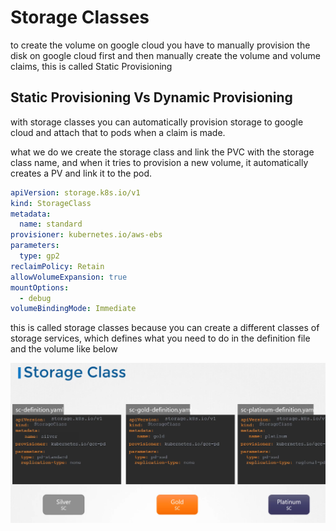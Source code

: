 # Storage Classes

to create the volume on google cloud you have to manually provision the disk on google cloud first and then manually create the volume and volume claims, this is called Static Provisioning

## Static Provisioning Vs Dynamic Provisioning

with storage classes you can automatically provision storage to google cloud and attach that to pods when a claim is made.

what we do we create the storage class and link the PVC with the storage class name, and when it tries to provision a new volume, it automatically creates a PV and link it to the pod.

```YAML
apiVersion: storage.k8s.io/v1
kind: StorageClass
metadata:
  name: standard
provisioner: kubernetes.io/aws-ebs
parameters:
  type: gp2
reclaimPolicy: Retain
allowVolumeExpansion: true
mountOptions:
  - debug
volumeBindingMode: Immediate
```

this is called storage classes because you can create a different classes of storage services, which defines what you need to do in the definition file and the volume like below

![c3385e7b570a21ce054273681095d51f.png](../../_resources/c3385e7b570a21ce054273681095d51f.png)